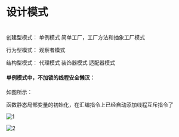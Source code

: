 # 设计模式
# 
创建型模式：
单例模式
简单工厂，工厂方法和抽象工厂模式

行为型模式：
观察者模式

结构型模式：
代理模式
装饰器模式
适配器模式

#### 单例模式中，不加锁的线程安全懒汉：

如图所示：

函数静态局部变量的初始化，在汇编指令上已经自动添加线程互斥指令了

![1](/Users/donghe/Documents/图论/施磊/c++高级/视频课堂代码仓库/设计模式/git/design-pattern/1.png)

![2](/Users/donghe/Documents/图论/施磊/c++高级/视频课堂代码仓库/设计模式/git/design-pattern/2.png)




